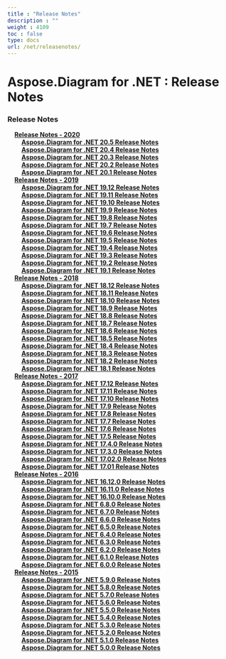 ```yaml
---
title : "Release Notes" 
description : "" 
weight : 4109 
toc : false
type: docs
url: /net/releasenotes/
---
```


# Aspose.Diagram for .NET : Release Notes


### Release Notes

&nbsp;&nbsp;&nbsp;&nbsp;[**Release Notes - 2020**](https://docs2.aspose.com/diagram/net/releasenotes/2020/)    
&nbsp;&nbsp;&nbsp;&nbsp;&nbsp;&nbsp;&nbsp;&nbsp;[**Aspose.Diagram for .NET 20.5 Release Notes**](https://docs2.aspose.com/diagram/net/releasenotes/2020/aspose.diagram+for+.net+20.5+release+notes)    
&nbsp;&nbsp;&nbsp;&nbsp;&nbsp;&nbsp;&nbsp;&nbsp;[**Aspose.Diagram for .NET 20.4 Release Notes**](https://docs2.aspose.com/diagram/net/releasenotes/2020/aspose.diagram+for+.net+20.4+release+notes)    
&nbsp;&nbsp;&nbsp;&nbsp;&nbsp;&nbsp;&nbsp;&nbsp;[**Aspose.Diagram for .NET 20.3 Release Notes**](https://docs2.aspose.com/diagram/net/releasenotes/2020/aspose.diagram+for+.net+20.3+release+notes)    
&nbsp;&nbsp;&nbsp;&nbsp;&nbsp;&nbsp;&nbsp;&nbsp;[**Aspose.Diagram for .NET 20.2 Release Notes**](https://docs2.aspose.com/diagram/net/releasenotes/2020/aspose.diagram+for+.net+20.2+release+notes)    
&nbsp;&nbsp;&nbsp;&nbsp;&nbsp;&nbsp;&nbsp;&nbsp;[**Aspose.Diagram for .NET 20.1 Release Notes**](https://docs2.aspose.com/diagram/net/releasenotes/2020/aspose.diagram+for+.net+20.1+release+notes)    
&nbsp;&nbsp;&nbsp;&nbsp;[**Release Notes - 2019**](https://docs2.aspose.com/diagram/net/releasenotes/2019/)    
&nbsp;&nbsp;&nbsp;&nbsp;&nbsp;&nbsp;&nbsp;&nbsp;[**Aspose.Diagram for .NET 19.12 Release Notes**](https://docs2.aspose.com/diagram/net/releasenotes/2019/aspose.diagram+for+.net+19.12+release+notes)    
&nbsp;&nbsp;&nbsp;&nbsp;&nbsp;&nbsp;&nbsp;&nbsp;[**Aspose.Diagram for .NET 19.11 Release Notes**](https://docs2.aspose.com/diagram/net/releasenotes/2019/aspose.diagram+for+.net+19.11+release+notes)    
&nbsp;&nbsp;&nbsp;&nbsp;&nbsp;&nbsp;&nbsp;&nbsp;[**Aspose.Diagram for .NET 19.10 Release Notes**](https://docs2.aspose.com/diagram/net/releasenotes/2019/aspose.diagram+for+.net+19.10+release+notes)    
&nbsp;&nbsp;&nbsp;&nbsp;&nbsp;&nbsp;&nbsp;&nbsp;[**Aspose.Diagram for .NET 19.9 Release Notes**](https://docs2.aspose.com/diagram/net/releasenotes/2019/aspose.diagram+for+.net+19.9+release+notes)    
&nbsp;&nbsp;&nbsp;&nbsp;&nbsp;&nbsp;&nbsp;&nbsp;[**Aspose.Diagram for .NET 19.8 Release Notes**](https://docs2.aspose.com/diagram/net/releasenotes/2019/aspose.diagram+for+.net+19.8+release+notes)    
&nbsp;&nbsp;&nbsp;&nbsp;&nbsp;&nbsp;&nbsp;&nbsp;[**Aspose.Diagram for .NET 19.7 Release Notes**](https://docs2.aspose.com/diagram/net/releasenotes/2019/aspose.diagram+for+.net+19.7+release+notes)    
&nbsp;&nbsp;&nbsp;&nbsp;&nbsp;&nbsp;&nbsp;&nbsp;[**Aspose.Diagram for .NET 19.6 Release Notes**](https://docs2.aspose.com/diagram/net/releasenotes/2019/aspose.diagram+for+.net+19.6+release+notes)    
&nbsp;&nbsp;&nbsp;&nbsp;&nbsp;&nbsp;&nbsp;&nbsp;[**Aspose.Diagram for .NET 19.5 Release Notes**](https://docs2.aspose.com/diagram/net/releasenotes/2019/aspose.diagram+for+.net+19.5+release+notes)    
&nbsp;&nbsp;&nbsp;&nbsp;&nbsp;&nbsp;&nbsp;&nbsp;[**Aspose.Diagram for .NET 19.4 Release Notes**](https://docs2.aspose.com/diagram/net/releasenotes/2019/aspose.diagram+for+.net+19.4+release+notes)    
&nbsp;&nbsp;&nbsp;&nbsp;&nbsp;&nbsp;&nbsp;&nbsp;[**Aspose.Diagram for .NET 19.3 Release Notes**](https://docs2.aspose.com/diagram/net/releasenotes/2019/aspose.diagram+for+.net+19.3+release+notes)    
&nbsp;&nbsp;&nbsp;&nbsp;&nbsp;&nbsp;&nbsp;&nbsp;[**Aspose.Diagram for .NET 19.2 Release Notes**](https://docs2.aspose.com/diagram/net/releasenotes/2019/aspose.diagram+for+.net+19.2+release+notes)    
&nbsp;&nbsp;&nbsp;&nbsp;&nbsp;&nbsp;&nbsp;&nbsp;[**Aspose.Diagram for .NET 19.1 Release Notes**](https://docs2.aspose.com/diagram/net/releasenotes/2019/aspose.diagram+for+.net+19.1+release+notes)    
&nbsp;&nbsp;&nbsp;&nbsp;[**Release Notes - 2018**](https://docs2.aspose.com/diagram/net/releasenotes/2018/)    
&nbsp;&nbsp;&nbsp;&nbsp;&nbsp;&nbsp;&nbsp;&nbsp;[**Aspose.Diagram for .NET 18.12 Release Notes**](https://docs2.aspose.com/diagram/net/releasenotes/2018/aspose.diagram+for+.net+18.12+release+notes)    
&nbsp;&nbsp;&nbsp;&nbsp;&nbsp;&nbsp;&nbsp;&nbsp;[**Aspose.Diagram for .NET 18.11 Release Notes**](https://docs2.aspose.com/diagram/net/releasenotes/2018/aspose.diagram+for+.net+18.11+release+notes)    
&nbsp;&nbsp;&nbsp;&nbsp;&nbsp;&nbsp;&nbsp;&nbsp;[**Aspose.Diagram for .NET 18.10 Release Notes**](https://docs2.aspose.com/diagram/net/releasenotes/2018/aspose.diagram+for+.net+18.10+release+notes)    
&nbsp;&nbsp;&nbsp;&nbsp;&nbsp;&nbsp;&nbsp;&nbsp;[**Aspose.Diagram for .NET 18.9 Release Notes**](https://docs2.aspose.com/diagram/net/releasenotes/2018/aspose.diagram+for+.net+18.9+release+notes)    
&nbsp;&nbsp;&nbsp;&nbsp;&nbsp;&nbsp;&nbsp;&nbsp;[**Aspose.Diagram for .NET 18.8 Release Notes**](https://docs2.aspose.com/diagram/net/releasenotes/2018/aspose.diagram+for+.net+18.8+release+notes)    
&nbsp;&nbsp;&nbsp;&nbsp;&nbsp;&nbsp;&nbsp;&nbsp;[**Aspose.Diagram for .NET 18.7 Release Notes**](https://docs2.aspose.com/diagram/net/releasenotes/2018/aspose.diagram+for+.net+18.7+release+notes)    
&nbsp;&nbsp;&nbsp;&nbsp;&nbsp;&nbsp;&nbsp;&nbsp;[**Aspose.Diagram for .NET 18.6 Release Notes**](https://docs2.aspose.com/diagram/net/releasenotes/2018/aspose.diagram+for+.net+18.6+release+notes)    
&nbsp;&nbsp;&nbsp;&nbsp;&nbsp;&nbsp;&nbsp;&nbsp;[**Aspose.Diagram for .NET 18.5 Release Notes**](https://docs2.aspose.com/diagram/net/releasenotes/2018/aspose.diagram+for+.net+18.5+release+notes)    
&nbsp;&nbsp;&nbsp;&nbsp;&nbsp;&nbsp;&nbsp;&nbsp;[**Aspose.Diagram for .NET 18.4 Release Notes**](https://docs2.aspose.com/diagram/net/releasenotes/2018/aspose.diagram+for+.net+18.4+release+notes)    
&nbsp;&nbsp;&nbsp;&nbsp;&nbsp;&nbsp;&nbsp;&nbsp;[**Aspose.Diagram for .NET 18.3 Release Notes**](https://docs2.aspose.com/diagram/net/releasenotes/2018/aspose.diagram+for+.net+18.3+release+notes)    
&nbsp;&nbsp;&nbsp;&nbsp;&nbsp;&nbsp;&nbsp;&nbsp;[**Aspose.Diagram for .NET 18.2 Release Notes**](https://docs2.aspose.com/diagram/net/releasenotes/2018/aspose.diagram+for+.net+18.2+release+notes)    
&nbsp;&nbsp;&nbsp;&nbsp;&nbsp;&nbsp;&nbsp;&nbsp;[**Aspose.Diagram for .NET 18.1 Release Notes**](https://docs2.aspose.com/diagram/net/releasenotes/2018/aspose.diagram+for+.net+18.1+release+notes)    
&nbsp;&nbsp;&nbsp;&nbsp;[**Release Notes - 2017**](https://docs2.aspose.com/diagram/net/releasenotes/2017/)    
&nbsp;&nbsp;&nbsp;&nbsp;&nbsp;&nbsp;&nbsp;&nbsp;[**Aspose.Diagram for .NET 17.12 Release Notes**](https://docs2.aspose.com/diagram/net/releasenotes/2017/aspose.diagram+for+.net+17.12+release+notes)    
&nbsp;&nbsp;&nbsp;&nbsp;&nbsp;&nbsp;&nbsp;&nbsp;[**Aspose.Diagram for .NET 17.11 Release Notes**](https://docs2.aspose.com/diagram/net/releasenotes/2017/aspose.diagram+for+.net+17.11+release+notes)    
&nbsp;&nbsp;&nbsp;&nbsp;&nbsp;&nbsp;&nbsp;&nbsp;[**Aspose.Diagram for .NET 17.10 Release Notes**](https://docs2.aspose.com/diagram/net/releasenotes/2017/aspose.diagram+for+.net+17.10+release+notes)    
&nbsp;&nbsp;&nbsp;&nbsp;&nbsp;&nbsp;&nbsp;&nbsp;[**Aspose.Diagram for .NET 17.9 Release Notes**](https://docs2.aspose.com/diagram/net/releasenotes/2017/aspose.diagram+for+.net+17.9+release+notes)    
&nbsp;&nbsp;&nbsp;&nbsp;&nbsp;&nbsp;&nbsp;&nbsp;[**Aspose.Diagram for .NET 17.8 Release Notes**](https://docs2.aspose.com/diagram/net/releasenotes/2017/aspose.diagram+for+.net+17.8+release+notes)    
&nbsp;&nbsp;&nbsp;&nbsp;&nbsp;&nbsp;&nbsp;&nbsp;[**Aspose.Diagram for .NET 17.7 Release Notes**](https://docs2.aspose.com/diagram/net/releasenotes/2017/aspose.diagram+for+.net+17.7+release+notes)    
&nbsp;&nbsp;&nbsp;&nbsp;&nbsp;&nbsp;&nbsp;&nbsp;[**Aspose.Diagram for .NET 17.6 Release Notes**](https://docs2.aspose.com/diagram/net/releasenotes/2017/aspose.diagram+for+.net+17.6+release+notes)    
&nbsp;&nbsp;&nbsp;&nbsp;&nbsp;&nbsp;&nbsp;&nbsp;[**Aspose.Diagram for .NET 17.5 Release Notes**](https://docs2.aspose.com/diagram/net/releasenotes/2017/aspose.diagram+for+.net+17.5+release+notes)    
&nbsp;&nbsp;&nbsp;&nbsp;&nbsp;&nbsp;&nbsp;&nbsp;[**Aspose.Diagram for .NET 17.4.0 Release Notes**](https://docs2.aspose.com/diagram/net/releasenotes/2017/aspose.diagram+for+.net+17.4.0+release+notes)    
&nbsp;&nbsp;&nbsp;&nbsp;&nbsp;&nbsp;&nbsp;&nbsp;[**Aspose.Diagram for .NET 17.3.0 Release Notes**](https://docs2.aspose.com/diagram/net/releasenotes/2017/aspose.diagram+for+.net+17.3.0+release+notes)    
&nbsp;&nbsp;&nbsp;&nbsp;&nbsp;&nbsp;&nbsp;&nbsp;[**Aspose.Diagram for .NET 17.02.0 Release Notes**](https://docs2.aspose.com/diagram/net/releasenotes/2017/aspose.diagram+for+.net+17.02.0+release+notes)    
&nbsp;&nbsp;&nbsp;&nbsp;&nbsp;&nbsp;&nbsp;&nbsp;[**Aspose.Diagram for .NET 17.01 Release Notes**](https://docs2.aspose.com/diagram/net/releasenotes/2017/aspose.diagram+for+.net+17.01+release+notes)    
&nbsp;&nbsp;&nbsp;&nbsp;[**Release Notes - 2016**](https://docs2.aspose.com/diagram/net/releasenotes/2016/)    
&nbsp;&nbsp;&nbsp;&nbsp;&nbsp;&nbsp;&nbsp;&nbsp;[**Aspose.Diagram for .NET 16.12.0 Release Notes**](https://docs2.aspose.com/diagram/net/releasenotes/2016/aspose.diagram+for+.net+16.12.0+release+notes)    
&nbsp;&nbsp;&nbsp;&nbsp;&nbsp;&nbsp;&nbsp;&nbsp;[**Aspose.Diagram for .NET 16.11.0 Release Notes**](https://docs2.aspose.com/diagram/net/releasenotes/2016/aspose.diagram+for+.net+16.11.0+release+notes)    
&nbsp;&nbsp;&nbsp;&nbsp;&nbsp;&nbsp;&nbsp;&nbsp;[**Aspose.Diagram for .NET 16.10.0 Release Notes**](https://docs2.aspose.com/diagram/net/releasenotes/2016/aspose.diagram+for+.net+16.10.0+release+notes)    
&nbsp;&nbsp;&nbsp;&nbsp;&nbsp;&nbsp;&nbsp;&nbsp;[**Aspose.Diagram for .NET 6.8.0 Release Notes**](https://docs2.aspose.com/diagram/net/releasenotes/2016/aspose.diagram+for+.net+6.8.0+release+notes)    
&nbsp;&nbsp;&nbsp;&nbsp;&nbsp;&nbsp;&nbsp;&nbsp;[**Aspose.Diagram for .NET 6.7.0 Release Notes**](https://docs2.aspose.com/diagram/net/releasenotes/2016/aspose.diagram+for+.net+6.7.0+release+notes)    
&nbsp;&nbsp;&nbsp;&nbsp;&nbsp;&nbsp;&nbsp;&nbsp;[**Aspose.Diagram for .NET 6.6.0 Release Notes**](https://docs2.aspose.com/diagram/net/releasenotes/2016/aspose.diagram+for+.net+6.6.0+release+notes)    
&nbsp;&nbsp;&nbsp;&nbsp;&nbsp;&nbsp;&nbsp;&nbsp;[**Aspose.Diagram for .NET 6.5.0 Release Notes**](https://docs2.aspose.com/diagram/net/releasenotes/2016/aspose.diagram+for+.net+6.5.0+release+notes)    
&nbsp;&nbsp;&nbsp;&nbsp;&nbsp;&nbsp;&nbsp;&nbsp;[**Aspose.Diagram for .NET 6.4.0 Release Notes**](https://docs2.aspose.com/diagram/net/releasenotes/2016/aspose.diagram+for+.net+6.4.0+release+notes)    
&nbsp;&nbsp;&nbsp;&nbsp;&nbsp;&nbsp;&nbsp;&nbsp;[**Aspose.Diagram for .NET 6.3.0 Release Notes**](https://docs2.aspose.com/diagram/net/releasenotes/2016/aspose.diagram+for+.net+6.3.0+release+notes)    
&nbsp;&nbsp;&nbsp;&nbsp;&nbsp;&nbsp;&nbsp;&nbsp;[**Aspose.Diagram for .NET 6.2.0 Release Notes**](https://docs2.aspose.com/diagram/net/releasenotes/2016/aspose.diagram+for+.net+6.2.0+release+notes)    
&nbsp;&nbsp;&nbsp;&nbsp;&nbsp;&nbsp;&nbsp;&nbsp;[**Aspose.Diagram for .NET 6.1.0 Release Notes**](https://docs2.aspose.com/diagram/net/releasenotes/2016/aspose.diagram+for+.net+6.1.0+release+notes)    
&nbsp;&nbsp;&nbsp;&nbsp;&nbsp;&nbsp;&nbsp;&nbsp;[**Aspose.Diagram for .NET 6.0.0 Release Notes**](https://docs2.aspose.com/diagram/net/releasenotes/2016/aspose.diagram+for+.net+6.0.0+release+notes)    
&nbsp;&nbsp;&nbsp;&nbsp;[**Release Notes - 2015**](https://docs2.aspose.com/diagram/net/releasenotes/2015/)    
&nbsp;&nbsp;&nbsp;&nbsp;&nbsp;&nbsp;&nbsp;&nbsp;[**Aspose.Diagram for .NET 5.9.0 Release Notes**](https://docs2.aspose.com/diagram/net/releasenotes/2015/aspose.diagram+for+.net+5.9.0+release+notes)    
&nbsp;&nbsp;&nbsp;&nbsp;&nbsp;&nbsp;&nbsp;&nbsp;[**Aspose.Diagram for .NET 5.8.0 Release Notes**](https://docs2.aspose.com/diagram/net/releasenotes/2015/aspose.diagram+for+.net+5.8.0+release+notes)    
&nbsp;&nbsp;&nbsp;&nbsp;&nbsp;&nbsp;&nbsp;&nbsp;[**Aspose.Diagram for .NET 5.7.0 Release Notes**](https://docs2.aspose.com/diagram/net/releasenotes/2015/aspose.diagram+for+.net+5.7.0+release+notes)    
&nbsp;&nbsp;&nbsp;&nbsp;&nbsp;&nbsp;&nbsp;&nbsp;[**Aspose.Diagram for .NET 5.6.0 Release Notes**](https://docs2.aspose.com/diagram/net/releasenotes/2015/aspose.diagram+for+.net+5.6.0+release+notes)    
&nbsp;&nbsp;&nbsp;&nbsp;&nbsp;&nbsp;&nbsp;&nbsp;[**Aspose.Diagram for .NET 5.5.0 Release Notes**](https://docs2.aspose.com/diagram/net/releasenotes/2015/aspose.diagram+for+.net+5.5.0+release+notes)    
&nbsp;&nbsp;&nbsp;&nbsp;&nbsp;&nbsp;&nbsp;&nbsp;[**Aspose.Diagram for .NET 5.4.0 Release Notes**](https://docs2.aspose.com/diagram/net/releasenotes/2015/aspose.diagram+for+.net+5.4.0+release+notes)    
&nbsp;&nbsp;&nbsp;&nbsp;&nbsp;&nbsp;&nbsp;&nbsp;[**Aspose.Diagram for .NET 5.3.0 Release Notes**](https://docs2.aspose.com/diagram/net/releasenotes/2015/aspose.diagram+for+.net+5.3.0+release+notes)    
&nbsp;&nbsp;&nbsp;&nbsp;&nbsp;&nbsp;&nbsp;&nbsp;[**Aspose.Diagram for .NET 5.2.0 Release Notes**](https://docs2.aspose.com/diagram/net/releasenotes/2015/aspose.diagram+for+.net+5.2.0+release+notes)    
&nbsp;&nbsp;&nbsp;&nbsp;&nbsp;&nbsp;&nbsp;&nbsp;[**Aspose.Diagram for .NET 5.1.0 Release Notes**](https://docs2.aspose.com/diagram/net/releasenotes/2015/aspose.diagram+for+.net+5.1.0+release+notes)    
&nbsp;&nbsp;&nbsp;&nbsp;&nbsp;&nbsp;&nbsp;&nbsp;[**Aspose.Diagram for .NET 5.0.0 Release Notes**](https://docs2.aspose.com/diagram/net/releasenotes/2015/aspose.diagram+for+.net+5.0.0+release+notes)    


           

